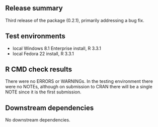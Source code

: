 ## Release summary

Third release of the package (0.2.1), primarily addressing a bug fix.

## Test environments

* local Windows 8.1 Enterprise install, R 3.3.1
* local Fedora 22 install, R 3.3.1

## R CMD check results

There were no ERRORS or WARNINGs. In the testing environment there were no NOTEs, although on submission to CRAN there will be a single NOTE since it is the first submission.

## Downstream dependencies

No downstream dependencies.